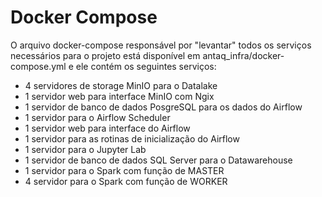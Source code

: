 # Docker Compose
O arquivo docker-compose responsável por "levantar" todos os serviços necessários para o projeto está disponível em antaq_infra/docker-compose.yml e ele contém os seguintes serviços:

* 4 servidores de storage MinIO para o Datalake
* 1 servidor web para interface MinIO com Ngix
* 1 servidor de banco de dados PosgreSQL para os dados do Airflow
* 1 servidor para o Airflow Scheduler
* 1 servidor web para interface do Airflow
* 1 servidor para as rotinas de inicialização do Airflow
* 1 servidor para o Jupyter Lab
* 1 servidor de banco de dados SQL Server para o Datawarehouse
* 1 servidor para o Spark com função de MASTER
* 4 servidor para o Spark com função de WORKER